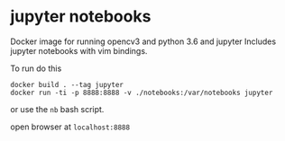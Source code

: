 # jupyter notebooks
Docker image for running opencv3 and python 3.6 and jupyter
Includes jupyter notebooks with vim bindings.

To run do this

    docker build . --tag jupyter
    docker run -ti -p 8888:8888 -v ./notebooks:/var/notebooks jupyter

or use the `nb` bash script.

open browser at `localhost:8888`
